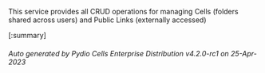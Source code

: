 






This service provides all CRUD operations for managing Cells (folders shared across users) and Public Links (externally accessed)

[:summary]

###### Auto generated by Pydio Cells Enterprise Distribution v4.2.0-rc1 on 25-Apr-2023

